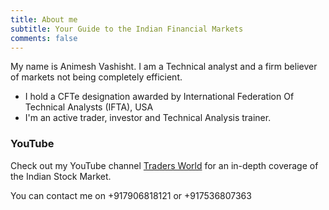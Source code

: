 ```yaml
---
title: About me
subtitle: Your Guide to the Indian Financial Markets
comments: false
---
```


My name is Animesh Vashisht. I am a Technical analyst and a firm believer of markets not being completely efficient.

- I hold a CFTe designation awarded by International Federation Of Technical Analysts (IFTA), USA
- I'm an active trader, investor and Technical Analysis trainer.


### YouTube

Check out my YouTube channel [Traders World](https://www.youtube.com/channel/UCZUwt-6rqETup2fZwSEbYQg) for an in-depth coverage of the Indian Stock Market. 

You can contact me on +917906818121 or +917536807363
​